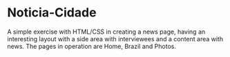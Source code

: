 # Noticia-Cidade
A simple exercise with HTML/CSS in creating a news page, having an interesting layout with a side area with interviewees and a content area with news. The pages in operation are Home, Brazil and Photos.
